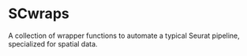# SCwraps
A collection of wrapper functions to automate a typical Seurat pipeline, specialized for spatial data. 
